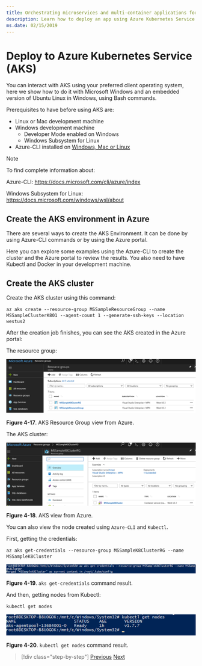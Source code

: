 ```yaml
---
title: Orchestrating microservices and multi-container applications for high scalability and availability
description: Learn how to deploy an app using Azure Kubernetes Service.
ms.date: 02/15/2019
---
```

# Deploy to Azure Kubernetes Service (AKS)

You can interact with AKS using your preferred client operating system, here we show how to do it with Microsoft Windows and an embedded version of Ubuntu Linux in Windows, using Bash commands.

Prerequisites to have before using AKS are:

- Linux or Mac development machine
- Windows development machine
  - Developer Mode enabled on Windows
  - Windows Subsystem for Linux
- Azure-CLI installed on [Windows, Mac or Linux](https://docs.microsoft.com/cli/azure/install-azure-cli)

> [!NOTE]
> To find complete information about:
>
> Azure-CLI: <https://docs.microsoft.com/cli/azure/index>
>
> Windows Subsystem for Linux: <https://docs.microsoft.com/windows/wsl/about>

## Create the AKS environment in Azure

There are several ways to create the AKS Environment. It can be done by using Azure-CLI commands or by using the Azure portal.

Here you can explore some examples using the Azure-CLI to create the cluster and the Azure portal to review the results. You also need to have Kubectl and Docker in your development machine.  

## Create the AKS cluster

Create the AKS cluster using this command:

```console
az aks create --resource-group MSSampleResourceGroup --name MSSampleClusterK801 --agent-count 1 --generate-ssh-keys --location westus2
```

After the creation job finishes, you can see the AKS created in the Azure portal:

The resource group:

![Browser view of the Azure AKS resource group.](media/aks-resource-group-view.png)

**Figure 4-17**. AKS Resource Group view from Azure.

The AKS cluster:

![Browser view of an AKS resource group.](media/aks-cluster-view.png)

**Figure 4-18**. AKS view from Azure.

You can also view the node created using `Azure-CLI` and `Kubectl`.

First, getting the credentials:

```console
az aks get-credentials --resource-group MSSampleK8ClusterRG --name MSSampleK8Cluster
```

![Console output from the above command: Merged "MsSampleK8Cluster as current context in /root/.kube/config.](media/get-credentials-command-result.png)

**Figure 4-19**. `aks get-credentials` command result.

And then, getting nodes from Kubectl:

```console
kubectl get nodes
```

![Console output from above command: List of nodes with status, age (time running), and version](media/kubectl-get-nodes-command-result.png)

**Figure 4-20**. `kubectl get nodes` command result.

>[!div class="step-by-step"]
>[Previous](orchestrate-high-scalability-availability.md)
>[Next](docker-apps-development-environment.md)
